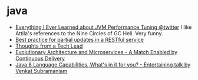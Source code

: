 java
====

<ul>
  <li>
<a href="http://www.infoq.com/presentations/JVM-Performance-Tuning-twitter">Everything I Ever Learned about JVM Performance Tuning @twitter</a> I like Attila's references to the Nine Circles of GC Hell. Very funny.
  </li>
  <li>
<a href="http://stackoverflow.com/questions/2443324/best-practice-for-partial-updates-in-a-restful-service">Best practice for partial updates in a RESTful service</a>
  </li>
  <li>
    <a href="https://medium.com/pointer-io/exclusive-to-pointer-8ecef084c7e">Thoughts from a Tech Lead</a>
  </li>
  <li>
    <a href="http://www.infoq.com/presentations/evolutionary-architecture-microservices-cd">Evolutionary Architecture and Microservices - A Match Enabled by Continuous Delivery</a>
  </li>
  <li>
    <a href="http://www.infoq.com/presentations/java8-streams-lambda">Java 8 Language Capabilities, What's in it for you? - Entertaining talk by Venkat Subramaniam</a>
  </li>
</ul>
